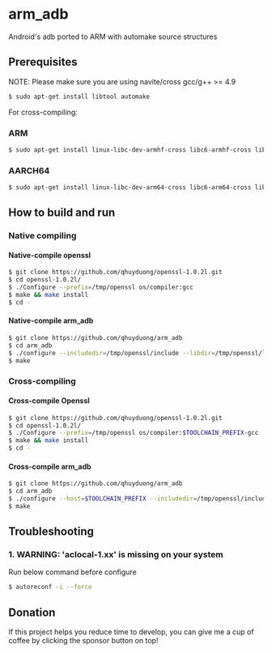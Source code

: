 # arm_adb
Android's adb ported to ARM with automake source structures

## Prerequisites
NOTE: Please make sure you are using navite/cross gcc/g++ >= 4.9
```bash
$ sudo apt-get install libtool automake
```
For cross-compiling:
### ARM
```bash
$ sudo apt-get install linux-libc-dev-armhf-cross libc6-armhf-cross libc6-dev-armhf-cross
```
### AARCH64
```bash
$ sudo apt-get install linux-libc-dev-arm64-cross libc6-arm64-cross libc6-dev-arm64-cross
```

## How to build and run
### Native compiling
#### Native-compile openssl
```bash
$ git clone https://github.com/qhuyduong/openssl-1.0.2l.git
$ cd openssl-1.0.2l/
$ ./Configure --prefix=/tmp/openssl os/compiler:gcc
$ make && make install
$ cd -
```

#### Native-compile arm_adb
```bash
$ git clone https://github.com/qhuyduong/arm_adb
$ cd arm_adb
$ ./configure --includedir=/tmp/openssl/include --libdir=/tmp/openssl/lib
$ make
```

### Cross-compiling
#### Cross-compile Openssl
```bash
$ git clone https://github.com/qhuyduong/openssl-1.0.2l.git
$ cd openssl-1.0.2l/
$ ./Configure --prefix=/tmp/openssl os/compiler:$TOOLCHAIN_PREFIX-gcc
$ make && make install
$ cd -
```

#### Cross-compile arm_adb
```bash
$ git clone https://github.com/qhuyduong/arm_adb
$ cd arm_adb
$ ./configure --host=$TOOLCHAIN_PREFIX --includedir=/tmp/openssl/include --libdir=/tmp/openssl/lib
$ make
```

## Troubleshooting
### 1. WARNING: 'aclocal-1.xx' is missing on your system
Run below command before configure
```bash
$ autoreconf -i --force
```

## Donation
If this project helps you reduce time to develop, you can give me a cup of coffee by clicking the sponsor button on top!

